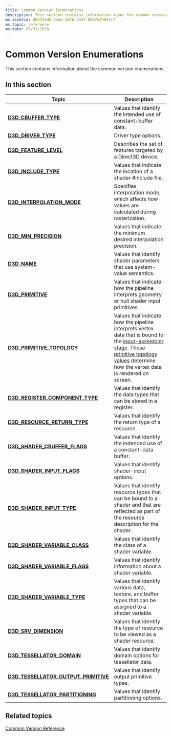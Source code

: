 ```yaml
---
title: Common Version Enumerations
description: This section contains information about the common version enumerations.
ms.assetid: 002154d5-74a6-48fb-b55f-8687e4505fc7
ms.topic: reference
ms.date: 05/31/2018
---
```


# Common Version Enumerations

This section contains information about the common version enumerations.


## In this section



| Topic                                                                                      | Description                                                                                                                                                                                                                                                                                                                                |
|--------------------------------------------------------------------------------------------|--------------------------------------------------------------------------------------------------------------------------------------------------------------------------------------------------------------------------------------------------------------------------------------------------------------------------------------------|
| [**D3D\_CBUFFER\_TYPE**](/windows/desktop/api/D3DCommon/ne-d3dcommon-d3d_cbuffer_type)<br/>                                  | Values that identify the intended use of constant-buffer data. <br/>                                                                                                                                                                                                                                                                 |
| [**D3D\_DRIVER\_TYPE**](/windows/desktop/api/D3DCommon/ne-d3dcommon-d3d_driver_type)<br/>                                    | Driver type options.<br/>                                                                                                                                                                                                                                                                                                            |
| [**D3D\_FEATURE\_LEVEL**](/windows/desktop/api/D3DCommon/ne-d3dcommon-d3d_feature_level)<br/>                                | Describes the set of features targeted by a Direct3D device. <br/>                                                                                                                                                                                                                                                                   |
| [**D3D\_INCLUDE\_TYPE**](/windows/desktop/api/D3DCommon/ne-d3dcommon-d3d_include_type)<br/>                                  | Values that indicate the location of a shader \#include file. <br/>                                                                                                                                                                                                                                                                  |
| [**D3D\_INTERPOLATION\_MODE**](/windows/desktop/api/D3DCommon/ne-d3dcommon-d3d_interpolation_mode)<br/>                      | Specifies interpolation mode, which affects how values are calculated during rasterization.<br/>                                                                                                                                                                                                                                     |
| [**D3D\_MIN\_PRECISION**](/windows/desktop/api/D3DCommon/ne-d3dcommon-d3d_min_precision)<br/>                                | Values that indicate the minimum desired interpolation precision.<br/>                                                                                                                                                                                                                                                               |
| [**D3D\_NAME**](/windows/desktop/api/D3DCommon/ne-d3dcommon-d3d_name)<br/>                                                   | Values that identify shader parameters that use system-value semantics.<br/>                                                                                                                                                                                                                                                         |
| [**D3D\_PRIMITIVE**](/windows/desktop/api/D3DCommon/ne-d3dcommon-d3d_primitive)<br/>                                         | Values that indicate how the pipeline interprets geometry or hull shader input primitives.<br/>                                                                                                                                                                                                                                      |
| [**D3D\_PRIMITIVE\_TOPOLOGY**](/windows/desktop/api/D3DCommon/ne-d3dcommon-d3d_primitive_topology)<br/>                      | Values that indicate how the pipeline interprets vertex data that is bound to the [input-assembler stage](d3d10-graphics-programming-guide-input-assembler-stage.md). These [primitive topology values](/windows/desktop/direct3d11/d3d10-graphics-programming-guide-primitive-topologies) determine how the vertex data is rendered on screen.<br/> |
| [**D3D\_REGISTER\_COMPONENT\_TYPE**](/windows/desktop/api/D3DCommon/ne-d3dcommon-d3d_register_component_type)<br/>           | Values that identify the data types that can be stored in a register.<br/>                                                                                                                                                                                                                                                           |
| [**D3D\_RESOURCE\_RETURN\_TYPE**](/windows/desktop/api/D3DCommon/ne-d3dcommon-d3d_resource_return_type)<br/>                 | Values that identify the return type of a resource.<br/>                                                                                                                                                                                                                                                                             |
| [**D3D\_SHADER\_CBUFFER\_FLAGS**](/windows/desktop/api/D3DCommon/ne-d3dcommon-d3d_shader_cbuffer_flags)<br/>                 | Values that identify the indended use of a constant-data buffer.<br/>                                                                                                                                                                                                                                                                |
| [**D3D\_SHADER\_INPUT\_FLAGS**](/windows/desktop/api/D3DCommon/ne-d3dcommon-d3d_shader_input_flags)<br/>                     | Values that identify shader-input options.<br/>                                                                                                                                                                                                                                                                                      |
| [**D3D\_SHADER\_INPUT\_TYPE**](/windows/desktop/api/D3DCommon/ne-d3dcommon-d3d_shader_input_type)<br/>                       | Values that identify resource types that can be bound to a shader and that are reflected as part of the resource description for the shader.<br/>                                                                                                                                                                                    |
| [**D3D\_SHADER\_VARIABLE\_CLASS**](/windows/desktop/api/D3DCommon/ne-d3dcommon-d3d_shader_variable_class)<br/>               | Values that identify the class of a shader variable.<br/>                                                                                                                                                                                                                                                                            |
| [**D3D\_SHADER\_VARIABLE\_FLAGS**](/windows/desktop/api/D3DCommon/ne-d3dcommon-d3d_shader_variable_flags)<br/>               | Values that identify information about a shader variable.<br/>                                                                                                                                                                                                                                                                       |
| [**D3D\_SHADER\_VARIABLE\_TYPE**](/windows/desktop/api/D3DCommon/ne-d3dcommon-d3d_shader_variable_type)<br/>                 | Values that identify various data, texture, and buffer types that can be assigned to a shader variable.<br/>                                                                                                                                                                                                                         |
| [**D3D\_SRV\_DIMENSION**](/windows/desktop/api/D3DCommon/ne-d3dcommon-d3d_srv_dimension)<br/>                                | Values that identify the type of resource to be viewed as a shader resource.<br/>                                                                                                                                                                                                                                                    |
| [**D3D\_TESSELLATOR\_DOMAIN**](/windows/desktop/api/D3DCommon/ne-d3dcommon-d3d_tessellator_domain)<br/>                      | Values that identify domain options for tessellator data.<br/>                                                                                                                                                                                                                                                                       |
| [**D3D\_TESSELLATOR\_OUTPUT\_PRIMITIVE**](/windows/desktop/api/D3DCommon/ne-d3dcommon-d3d_tessellator_output_primitive)<br/> | Values that identify output primitive types.<br/>                                                                                                                                                                                                                                                                                    |
| [**D3D\_TESSELLATOR\_PARTITIONING**](/windows/desktop/api/D3DCommon/ne-d3dcommon-d3d_tessellator_partitioning)<br/>          | Values that identify partitioning options.<br/>                                                                                                                                                                                                                                                                                      |



 

## Related topics

<dl> <dt>

[Common Version Reference](d3d11-graphics-reference-d3d11-common.md)
</dt> </dl>

 

